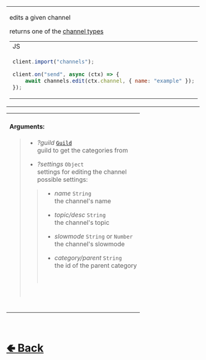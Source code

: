 <table>
<tr><td>

edits a given channel<br>

returns one of the [channel types](https://github.com/shysolocup/noscord.js/Channel-Types-Guide)

<table>

<tr><td> JS </td></tr>

<tr><td>

```js
client.import("channels");

client.on("send", async (ctx) => {
    await channels.edit(ctx.channel, { name: "example" });
});
```

</td></tr>
</table>

</td><td> 

`Function` `Async`

</td><td>

- [src / Services / ChannelService / custard / edit.js](https://github.com/shysolocup/noscord.js/blob/main/src/Services/ChannelService/custard/edit.js)

</td></tr>

</table>

<table>
<tr>

<td>

#### Arguments:
> - *?guild* [`Guild`](https://github.com/shysolocup/noscord.js/wiki/Guild)<br>
> guild to get the categories from<br>
>
> - *?settings* `Object`<br>
> settings for editing the channel<br>
> possible settings:<br>
>> - *name* `String`<br>
>> the channel's name
>>
>> - *topic/desc* `String`<br>
>> the channel's topic
>>
>> - *slowmode* `String` or `Number`<br>
>> the channel's slowmode
>>
>> - *category/parent* `String`<br>
>> the id of the parent category
>>
>> <br>
> <br>

<br>

</td>

</table>

<br> <h1> [🢀 Back](https://github.com/shysolocup/noscord.js/wiki/ChannelService-Elements) </h1>